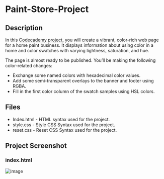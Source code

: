 ﻿# Paint-Store-Project
 
## Description
In this [Codecademy project](https://www.codecademy.com/paths/front-end-engineer-career-path/tracks/fecp-web-development-fundamentals/modules/fecp-learn-css-colors/projects/color-paint-store), you will create a vibrant, color-rich web page for a home paint business. It displays information about using color in a home and color swatches with varying lightness, saturation, and hue.

The page is almost ready to be published. You’ll be making the following color-related changes:

- Exchange some named colors with hexadecimal color values.
- Add some semi-transparent overlays to the banner and footer using RGBA.
- Fill in the first color column of the swatch samples using HSL colors.

## Files
- Index.html - HTML syntax used for the project.
- style.css - Style CSS Syntax used for the project.
- reset.css - Reset CSS Syntax used for the project.

## Project Screenshot
### index.html
![image](https://user-images.githubusercontent.com/24352433/141676408-8b3f827e-5105-43ec-870a-8cb691cb8f0a.png)


